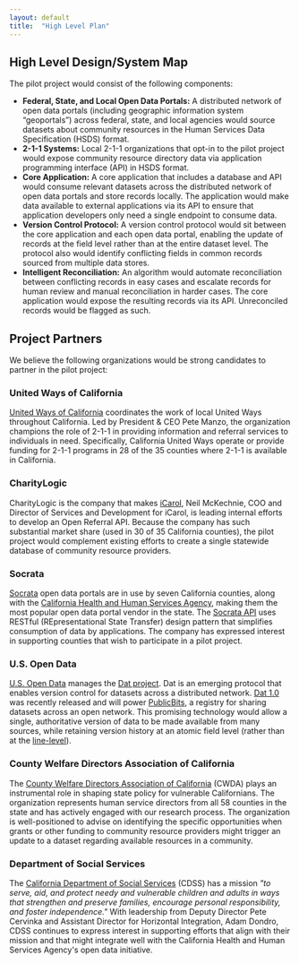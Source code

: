 ```yaml
---
layout: default
title:  "High Level Plan"
---
```


## High Level Design/System Map

The pilot project would consist of the following components:

- **Federal, State, and Local Open Data Portals:** A distributed network of open data portals (including geographic information system “geoportals”) across federal, state, and local agencies would source datasets about community resources in the Human Services Data Specification (HSDS) format.
- **2-1-1 Systems:** Local 2-1-1 organizations that opt-in to the pilot project would expose community resource directory data via application programming interface (API) in HSDS format.
- **Core Application:** A core application that includes a database and API would consume relevant datasets across the distributed network of open data portals and store records locally. The application would make data available to external applications via its API to ensure that application developers only need a single endpoint to consume data.
- **Version Control Protocol:** A version control protocol would sit between the core application and each open data portal, enabling the update of records at the field level rather than at the entire dataset level. The protocol also would identify conflicting fields in common records sourced from multiple data stores.
- **Intelligent Reconciliation:** An algorithm would automate reconciliation between conflicting records in easy cases and escalate records for human review and manual reconciliation in harder cases. The core application would expose the resulting records via its API. Unreconciled records would be flagged as such.

## Project Partners

We believe the following organizations would be strong candidates to partner in the pilot project:

### United Ways of California

[United Ways of California](https://www.unitedwaysca.org/) coordinates the work of local United Ways throughout California. Led by President & CEO Pete Manzo, the organization champions the role of 2-1-1 in providing information and referral services to individuals in need. Specifically, California United Ways operate or provide funding for 2-1-1 programs in 28 of the 35 counties where 2-1-1 is available in California.

### CharityLogic

CharityLogic is the company that makes [iCarol](http://www.icarol.com/), Neil McKechnie, COO and Director of Services and Development for iCarol, is leading internal efforts to develop an Open Referral API. Because the company has such substantial market share (used in 30 of 35 California counties), the pilot project would complement existing efforts to create a single statewide database of community resource providers.

### Socrata

[Socrata](https://www.socrata.com/) open data portals are in use by seven California counties, along with the [California Health and Human Services Agency](https://chhs.data.ca.gov/), making them the most popular open data portal vendor in the state. The [Socrata API](https://dev.socrata.com/consumers/getting-started.html) uses RESTful (REpresentational State Transfer) design pattern that simplifies consumption of data by applications. The company has expressed interest in supporting counties that wish to participate in a pilot project.

### U.S. Open Data

[U.S. Open Data](https://usopendata.org/) manages the [Dat project](http://dat-data.com/). Dat is an emerging protocol that enables version control for datasets across a distributed network. [Dat 1.0](http://dat-data.com/blog/2016-02-01-dat-1) was recently released and will power [PublicBits](http://dat-data.com/blog/2016-02-01-announcing-publicbits), a registry for sharing datasets across an open network. This promising technology would allow a single, authoritative version of data to be made available from many sources, while retaining version history at an atomic field level (rather than at the [line-level](http://blog.okfn.org/2013/07/02/git-and-github-for-data/)).

### County Welfare Directors Association of California

The [County Welfare Directors Association of California](http://www.cwda.org/) (CWDA) plays an instrumental role in shaping state policy for vulnerable Californians. The organization represents human service directors from all 58 counties in the state and has actively engaged with our research process. The organization is well-positioned to advise on identifying the specific opportunities when grants or other funding to community resource providers might trigger an update to a dataset regarding available resources in a community.  

### Department of Social Services

The [California Department of Social Services](http://www.cdss.ca.gov/cdssweb/default.htm) (CDSS) has a mission *"to serve, aid, and protect needy and vulnerable children and adults in ways that strengthen and preserve families, encourage personal responsibility, and foster independence."* With leadership from Deputy Director Pete Cervinka and Assistant Director for Horizontal Integration, Adam Dondro, CDSS continues to express interest in supporting efforts that align with their mission and that might integrate well with the California Health and Human Services Agency's open data initiative.

<!-- ## User Stories



## Implementation Plan

Managed onboarding...

Grant triggers...

## Sustainability Plan



## High Level Project Budget/Cost Estimate


## Recommendations and Next Steps -->
